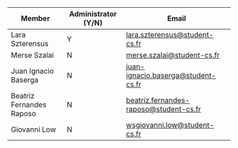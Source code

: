 | Member    | Administrator (Y/N) | Email
| -------- | ------- | ----------- |
| Lara Szterensus | Y | lara.szterensus@student-cs.fr |
| Merse Szalai | N | merse.szalai@student-cs.fr |
| Juan Ignacio Baserga | N | juan-ignacio.baserga@student-cs.fr |
| Beatriz Fernandes Raposo | N | beatriz.fernandes-raposo@student-cs.fr|
| Giovanni Low | N | wsgiovanni.low@student-cs.fr|

